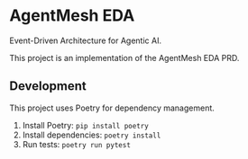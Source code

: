 # AgentMesh EDA

Event-Driven Architecture for Agentic AI.

This project is an implementation of the AgentMesh EDA PRD.

## Development

This project uses Poetry for dependency management.

1.  Install Poetry: `pip install poetry`
2.  Install dependencies: `poetry install`
3.  Run tests: `poetry run pytest`
